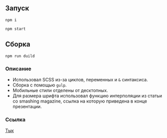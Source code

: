 ## Запуск

```
npm i

npm start
```

## Сборка

```
npm run duild
```

### Описание

* Использовал SCSS из-за циклов, переменных и `&` синтаксиса.
* Сборка с помощью `gulp`.
* Мобильные стили отделены от десктопных.
* Для размера шрифта использовал функцию интерполяции из статьи со smashing magazine, ссылка на которую приведена в конце презентации.

### Ссылка

[Тык](https://hydrognomik.github.io/)
